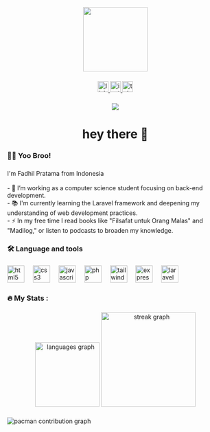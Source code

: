 <div align="center">
  <img height="150" src="https://media.giphy.com/media/M9gbBd9nbDrOTu1Mqx/giphy.gif"  />
</div>

###

<div align="center">
  <a href="https://www.linkedin.com/in/fadhil-pratama-a6960b335/" target="_blank">
    <img src="https://img.shields.io/static/v1?message=LinkedIn&logo=linkedin&label=&color=0077B5&logoColor=white&labelColor=&style=for-the-badge" height="25" alt="linkedin logo"  />
  </a>
  <a href="https://www.instagram.com/fdhlprtmaa_/" target="_blank">
    <img src="https://img.shields.io/static/v1?message=Instagram&logo=instagram&label=&color=E4405F&logoColor=white&labelColor=&style=for-the-badge" height="25" alt="instagram logo"  />
  </a>
  <a href="https://t.me/fdhlprtma" target="_blank">
    <img src="https://img.shields.io/static/v1?message=Telegram&logo=telegram&label=&color=2CA5E0&logoColor=white&labelColor=&style=for-the-badge" height="25" alt="telegram logo"  />
  </a>
</div>

###

<div align="center">
  <img src="https://visitor-badge.laobi.icu/badge?page_id=fdhlprtma.fdhlprtma&"  />
</div>

###

<h1 align="center">hey there 👋</h1>

###

<h3 align="left">👩‍💻 Yoo Broo!</h3>

###

<p align="left">I'm Fadhil Pratama from Indonesia<br><br>- 🔭  I’m working as a computer science student focusing on back-end development.<br>- 📚  I'm currently learning the Laravel framework and deepening my understanding of web development practices.<br>- ⚡  In my free time I read books like "Filsafat untuk Orang Malas" and "Madilog," or listen to podcasts to broaden my knowledge.</p>

###

<h3 align="left">🛠 Language and tools</h3>

###

<div align="left">
  <img src="https://cdn.jsdelivr.net/gh/devicons/devicon/icons/html5/html5-original.svg" height="40" alt="html5 logo"  />
  <img width="12" />
  <img src="https://cdn.jsdelivr.net/gh/devicons/devicon/icons/css3/css3-original.svg" height="40" alt="css3 logo"  />
  <img width="12" />
  <img src="https://cdn.jsdelivr.net/gh/devicons/devicon/icons/javascript/javascript-original.svg" height="40" alt="javascript logo"  />
  <img width="12" />
  <img src="https://cdn.jsdelivr.net/gh/devicons/devicon/icons/php/php-original.svg" height="40" alt="php logo"  />
  <img width="12" />
  <img src="https://cdn.jsdelivr.net/gh/devicons/devicon/icons/tailwindcss/tailwindcss-original-wordmark.svg" height="40" alt="tailwindcss logo"  />
  <img width="12" />
  <img src="https://cdn.jsdelivr.net/gh/devicons/devicon/icons/express/express-original.svg" height="40" alt="express logo"  />
  <img width="12" />
  <img src="https://cdn.jsdelivr.net/gh/devicons/devicon/icons/laravel/laravel-original.svg" height="40" alt="laravel logo"  />
</div>

###

<h3 align="left">🔥   My Stats :</h3>

###

<div align="center">
  <img src="https://github-readme-stats.vercel.app/api/top-langs?username=fdhlprtma&locale=en&hide_title=false&layout=compact&card_width=320&langs_count=5&theme=dracula&hide_border=false&order=2" height="150" alt="languages graph"  />
  <img src="https://streak-stats.demolab.com?user=fdhlprtma&locale=en&mode=daily&theme=dark&hide_border=false&border_radius=5&order=3" height="220" alt="streak graph"  />
</div>



###

<picture>
  <source media="(prefers-color-scheme: dark)" srcset="https://raw.githubusercontent.com/fdhlprtma/fdhlprtma/output/pacman-contribution-graph-dark.svg">
  <source media="(prefers-color-scheme: light)" srcset="https://raw.githubusercontent.com/fdhlprtma/fdhlprtma/output/pacman-contribution-graph.svg">
  <img alt="pacman contribution graph" src="https://raw.githubusercontent.com/fdhlprtma/fdhlprtma/output/pacman-contribution-graph.svg">
</picture>

###